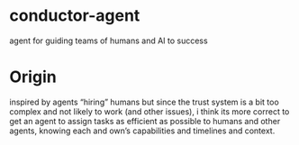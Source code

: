 # conductor-agent
agent for guiding teams of humans and AI to success

# Origin
inspired by agents “hiring” humans but since the trust system is a bit too complex and not likely to work (and other issues), i think its more correct to get an agent to assign tasks as efficient as possible to humans and other agents, knowing each and own’s capabilities and timelines and context.
